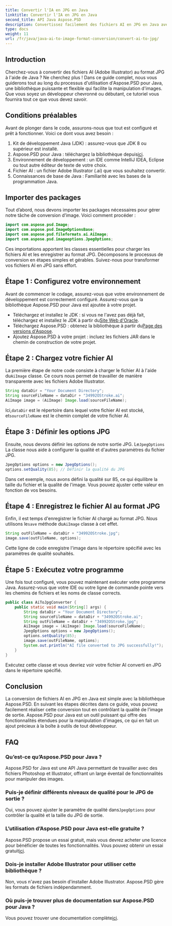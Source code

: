 ```yaml
---
title: Convertir l'IA en JPG en Java
linktitle: Convertir l'IA en JPG en Java
second_title: API Java Aspose.PSD
description: Convertissez facilement des fichiers AI en JPG en Java avec Aspose.PSD. Suivez notre guide étape par étape pour une conversion d'image de haute qualité.
type: docs
weight: 11
url: /fr/java/java-ai-to-image-format-conversion/convert-ai-to-jpg/
---
```

## Introduction
Cherchez-vous à convertir des fichiers AI (Adobe Illustrator) au format JPG à l'aide de Java ? Ne cherchez plus ! Dans ce guide complet, nous vous guiderons tout au long du processus d'utilisation d'Aspose.PSD pour Java, une bibliothèque puissante et flexible qui facilite la manipulation d'images. Que vous soyez un développeur chevronné ou débutant, ce tutoriel vous fournira tout ce que vous devez savoir.
## Conditions préalables
Avant de plonger dans le code, assurons-nous que tout est configuré et prêt à fonctionner. Voici ce dont vous avez besoin :
1. Kit de développement Java (JDK) : assurez-vous que JDK 8 ou supérieur est installé.
2.  Aspose.PSD pour Java : téléchargez la bibliothèque depuis[ici](https://releases.aspose.com/psd/java/).
3. Environnement de développement : un IDE comme IntelliJ IDEA, Eclipse ou tout autre éditeur de texte de votre choix.
4. Fichier AI : un fichier Adobe Illustrator (.ai) que vous souhaitez convertir.
5. Connaissances de base de Java : Familiarité avec les bases de la programmation Java.
## Importer des packages
Tout d’abord, nous devons importer les packages nécessaires pour gérer notre tâche de conversion d’image. Voici comment procéder :
```java
import com.aspose.psd.Image;
import com.aspose.psd.ImageOptionsBase;
import com.aspose.psd.fileformats.ai.AiImage;
import com.aspose.psd.imageoptions.JpegOptions;
```
Ces importations apportent les classes essentielles pour charger les fichiers AI et les enregistrer au format JPG.
Décomposons le processus de conversion en étapes simples et gérables. Suivez-nous pour transformer vos fichiers AI en JPG sans effort.
## Étape 1 : Configurez votre environnement
Avant de commencer le codage, assurez-vous que votre environnement de développement est correctement configuré. Assurez-vous que la bibliothèque Aspose.PSD pour Java est ajoutée à votre projet.
-  Téléchargez et installez le JDK : si vous ne l'avez pas déjà fait, téléchargez et installez le JDK à partir du[Site Web d'Oracle](https://www.oracle.com/java/technologies/javase-downloads.html).
-  Téléchargez Aspose.PSD : obtenez la bibliothèque à partir du[Page des versions d'Aspose](https://releases.aspose.com/psd/java/).
- Ajoutez Aspose.PSD à votre projet : incluez les fichiers JAR dans le chemin de construction de votre projet.
## Étape 2 : Chargez votre fichier AI
La première étape de notre code consiste à charger le fichier AI à l'aide du`AiImage` classe. Ce cours nous permet de travailler de manière transparente avec les fichiers Adobe Illustrator.
```java
String dataDir = "Your Document Directory";
String sourceFileName = dataDir + "34992OStroke.ai";
AiImage image = (AiImage) Image.load(sourceFileName);
```
 Ici,`dataDir` est le répertoire dans lequel votre fichier AI est stocké, et`sourceFileName` est le chemin complet de votre fichier AI.
## Étape 3 : Définir les options JPG
 Ensuite, nous devons définir les options de notre sortie JPG. Le`JpegOptions` La classe nous aide à configurer la qualité et d'autres paramètres du fichier JPG.
```java
JpegOptions options = new JpegOptions();
options.setQuality(85); // Définir la qualité du JPG
```
Dans cet exemple, nous avons défini la qualité sur 85, ce qui équilibre la taille du fichier et la qualité de l'image. Vous pouvez ajuster cette valeur en fonction de vos besoins.
## Étape 4 : Enregistrez le fichier AI au format JPG
 Enfin, il est temps d'enregistrer le fichier AI chargé au format JPG. Nous utilisons le`save` méthode du`AiImage` classe à cet effet.
```java
String outFileName = dataDir + "34992OStroke.jpg";
image.save(outFileName, options);
```
Cette ligne de code enregistre l'image dans le répertoire spécifié avec les paramètres de qualité souhaités.
## Étape 5 : Exécutez votre programme
Une fois tout configuré, vous pouvez maintenant exécuter votre programme Java. Assurez-vous que votre IDE ou votre ligne de commande pointe vers les chemins de fichiers et les noms de classe corrects.
```java
public class AiToJpgConverter {
    public static void main(String[] args) {
        String dataDir = "Your Document Directory";
        String sourceFileName = dataDir + "34992OStroke.ai";
        String outFileName = dataDir + "34992OStroke.jpg";
        AiImage image = (AiImage) Image.load(sourceFileName);
        JpegOptions options = new JpegOptions();
        options.setQuality(85);
        image.save(outFileName, options);
        System.out.println("AI file converted to JPG successfully!");
    }
}
```
Exécutez cette classe et vous devriez voir votre fichier AI converti en JPG dans le répertoire spécifié.
## Conclusion
La conversion de fichiers AI en JPG en Java est simple avec la bibliothèque Aspose.PSD. En suivant les étapes décrites dans ce guide, vous pouvez facilement réaliser cette conversion tout en contrôlant la qualité de l'image de sortie. Aspose.PSD pour Java est un outil puissant qui offre des fonctionnalités étendues pour la manipulation d'images, ce qui en fait un ajout précieux à la boîte à outils de tout développeur.
## FAQ
### Qu’est-ce qu’Aspose.PSD pour Java ?
Aspose.PSD for Java est une API Java permettant de travailler avec des fichiers Photoshop et Illustrator, offrant un large éventail de fonctionnalités pour manipuler des images.
### Puis-je définir différents niveaux de qualité pour le JPG de sortie ?
 Oui, vous pouvez ajuster le paramètre de qualité dans`JpegOptions` pour contrôler la qualité et la taille du JPG de sortie.
### L’utilisation d’Aspose.PSD pour Java est-elle gratuite ?
Aspose.PSD propose un essai gratuit, mais vous devrez acheter une licence pour bénéficier de toutes les fonctionnalités. Vous pouvez obtenir un essai gratuit[ici](https://releases.aspose.com/).
### Dois-je installer Adobe Illustrator pour utiliser cette bibliothèque ?
Non, vous n'avez pas besoin d'installer Adobe Illustrator. Aspose.PSD gère les formats de fichiers indépendamment.
### Où puis-je trouver plus de documentation sur Aspose.PSD pour Java ?
 Vous pouvez trouver une documentation complète[ici](https://reference.aspose.com/psd/java/).